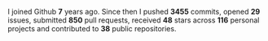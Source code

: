 
I joined Github **7** years ago. Since then I pushed **3455** commits, opened **29** issues, submitted **850** pull requests, received **48** stars across **116** personal projects and contributed to **38** public repositories.
